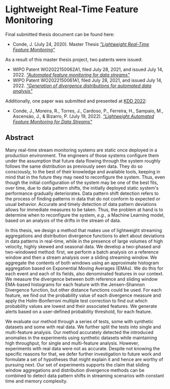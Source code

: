 # Lightweight Real-Time Feature Monitoring

Final submitted thesis document can be found here:

- Conde, J. (July 24, 2020). Master Thesis [*"Lightweight Real-Time Feature Monitoring"*](https://hdl.handle.net/10216/128535)

As a result of this master thesis project, two patents were issued:

- WIPO Patent WO2022150062A1, filed July 28, 2021, and issued July 14, 2022. [*"Automated feature monitoring for data streams"*](https://patents.google.com/patent/WO2022150062A1/en)
- WIPO Patent WO2022150061A1, filed July 28, 2021, and issued July 14, 2022. [*"Generation of divergence distributions for automated data analysis"*](https://patents.google.com/patent/WO2022150061A1/en)

Additionally, one paper was submitted and presented at [KDD 2022](https://kdd.org/kdd2022/):
- Conde, J., Moreira, R., Torres, J., Cardoso, P., Ferreira, H., Sampaio, M., Ascensão, J., & Bizarro, P. (July 19, 2022). [*"Lightweight Automated Feature Monitoring for Data Streams"*](https://arxiv.org/abs/2207.08640)

## Abstract

Many real-time stream monitoring systems are static once deployed in a production environment. The engineers of those systems configure them under the assumption that future data flowing through the system roughly follows the same distribution as previously seen data. They do so consciously, to the best of their knowledge and available tools, keeping in mind that in the future they may need to reconfigure the system. Thus, even though the initial configuration of the system may be one of the best fits, over time, due to data pattern shifts, the initially deployed static system's performance gradually deteriorates. Data pattern shift detection refers to the process of finding patterns in data that do not conform to expected or usual behavior. Accurate and timely detection of data pattern deviations allows for immediate measures to be taken. Thus, the problem at hand is to determine when to reconfigure the system, *e.g.*, a Machine Learning model, based on an analysis of the drifts in the stream of data.

In this thesis, we design a method that makes use of lightweight streaming aggregations and distribution divergence functions to alert about deviations in data patterns in real-time, while in the presence of large volumes of high velocity, highly skewed and seasonal data. We develop a two-phased and two-windowed method: first, we perform a batch analysis on a reference window and then a stream analysis over a sliding streaming window. We aggregate the contents of both windows using an approximate histogram aggregation based on Exponential Moving Averages (EMAs). We do this for each event and each of its fields, also denominated features in our context. We measure the divergence between both reference and sliding window EMA-based histograms for each feature with the Jensen–Shannon Divergence function, but other distance functions could be used. For each feature, we find out the probability value of each divergence measure and apply the Holm-Bonferroni multiple test correction to find out which probability values are lowest and their associated features. We generate alerts based on a user-defined probability threshold, for each feature.

We evaluate our method through a series of tests, some with synthetic datasets and some with real data. We further split the tests into single and multi-feature analysis. Our method accurately detected the introduced anomalies in the experiments using synthetic datasets while maintaining high throughput, for single and multi-feature analysis. However, experiments with real data were not as accurate. Despite not knowing the specific reasons for that, we defer further investigation to future work and formulate a set of hypotheses that might explain it and hence are worthy of pursuing next. Our set of experiments supports the claim that sliding window aggregations and distribution divergence methods can be combined to detect data pattern shifts in streaming scenarios with constant time and memory complexity.
